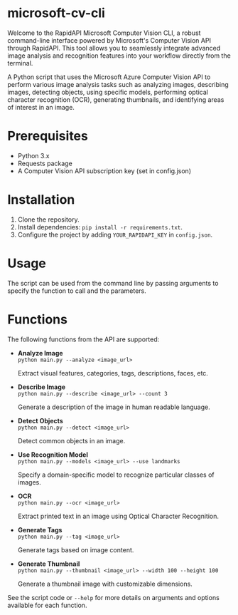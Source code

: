# microsoft-cv-cli
Welcome to the RapidAPI Microsoft Computer Vision CLI, a robust command-line interface powered by Microsoft's Computer Vision API through RapidAPI. This tool allows you to seamlessly integrate advanced image analysis and recognition features into your workflow directly from the terminal.

A Python script that uses the Microsoft Azure Computer Vision API to perform various image analysis tasks such as analyzing images, describing images, detecting objects, using specific models, performing optical character recognition (OCR), generating thumbnails, and identifying areas of interest in an image.


# Prerequisites
- Python 3.x
- Requests package
- A Computer Vision API subscription key (set in config.json)


# Installation
1. Clone the repository.
2. Install dependencies: `pip install -r requirements.txt`.
3. Configure the project by adding `YOUR_RAPIDAPI_KEY` in `config.json`.

# Usage
The script can be used from the command line by passing arguments to specify the function to call and the parameters.


# Functions
The following functions from the API are supported:

- **Analyze Image**  \
  `python main.py --analyze <image_url>`

  Extract visual features, categories, tags, descriptions, faces, etc.

- **Describe Image**  \
  `python main.py --describe <image_url> --count 3`

  Generate a description of the image in human readable language.

- **Detect Objects**  \
  `python main.py --detect <image_url>`
  
  Detect common objects in an image.
  
- **Use Recognition Model** \
  `python main.py --models <image_url> --use landmarks`

  Specify a domain-specific model to recognize particular classes of images.
  
- **OCR**  \
  `python main.py --ocr <image_url>`
  
  Extract printed text in an image using Optical Character Recognition.
  
- **Generate Tags** \
  `python main.py --tag <image_url>`

  Generate tags based on image content.
  
- **Generate Thumbnail**  \
  `python main.py --thumbnail <image_url> --width 100 --height 100`

  Generate a thumbnail image with customizable dimensions.

See the script code or `--help` for more details on arguments and options available for each function.
